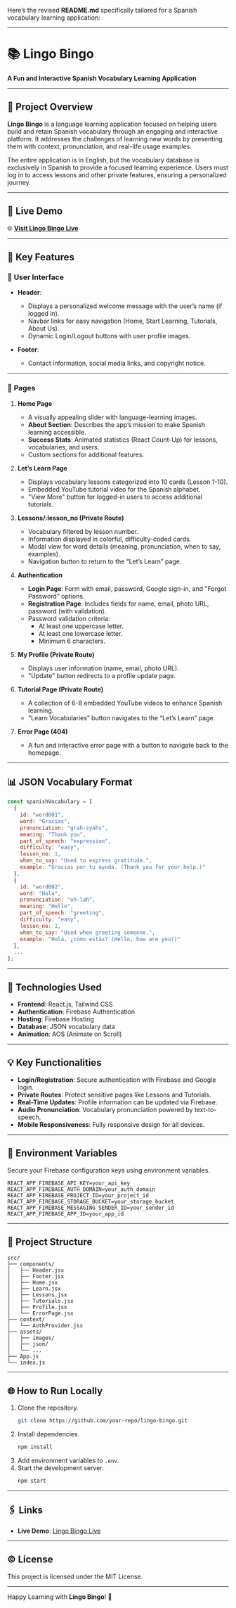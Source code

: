 Here’s the revised **README.md** specifically tailored for a Spanish vocabulary learning application:  

---

# 📚 **Lingo Bingo**  
**A Fun and Interactive Spanish Vocabulary Learning Application**

---

## 🌟 **Project Overview**  
**Lingo Bingo** is a language learning application focused on helping users build and retain Spanish vocabulary through an engaging and interactive platform. It addresses the challenges of learning new words by presenting them with context, pronunciation, and real-life usage examples.  

The entire application is in English, but the vocabulary database is exclusively in Spanish to provide a focused learning experience. Users must log in to access lessons and other private features, ensuring a personalized journey.

---

## 🚀 **Live Demo**  
🌐 **[Visit Lingo Bingo Live](https://lingo-bingo-40909.web.app/)**  

---

## 🔑 **Key Features**  

### 🎨 **User Interface**  
- **Header**:  
  - Displays a personalized welcome message with the user’s name (if logged in).  
  - Navbar links for easy navigation (Home, Start Learning, Tutorials, About Us).  
  - Dynamic Login/Logout buttons with user profile images.  

- **Footer**:  
  - Contact information, social media links, and copyright notice.  

---

### 📖 **Pages**  
1. **Home Page**  
   - A visually appealing slider with language-learning images.  
   - **About Section**: Describes the app’s mission to make Spanish learning accessible.  
   - **Success Stats**: Animated statistics (React Count-Up) for lessons, vocabularies, and users.  
   - Custom sections for additional features.  

2. **Let’s Learn Page**  
   - Displays vocabulary lessons categorized into 10 cards (Lesson 1-10).  
   - Embedded YouTube tutorial video for the Spanish alphabet.  
   - "View More" button for logged-in users to access additional tutorials.  

3. **Lessons/:lesson_no (Private Route)**  
   - Vocabulary filtered by lesson number.  
   - Information displayed in colorful, difficulty-coded cards.  
   - Modal view for word details (meaning, pronunciation, when to say, examples).  
   - Navigation button to return to the “Let’s Learn” page.  

4. **Authentication**  
   - **Login Page**: Form with email, password, Google sign-in, and "Forgot Password" options.  
   - **Registration Page**: Includes fields for name, email, photo URL, password (with validation).  
   - Password validation criteria:  
     - At least one uppercase letter.  
     - At least one lowercase letter.  
     - Minimum 6 characters.  

5. **My Profile (Private Route)**  
   - Displays user information (name, email, photo URL).  
   - "Update" button redirects to a profile update page.  

6. **Tutorial Page (Private Route)**  
   - A collection of 6-8 embedded YouTube videos to enhance Spanish learning.  
   - “Learn Vocabularies” button navigates to the “Let’s Learn” page.  

7. **Error Page (404)**  
   - A fun and interactive error page with a button to navigate back to the homepage.  

---

## 📊 **JSON Vocabulary Format**  

```javascript
const spanishVocabulary = [
  {
    id: "word001",
    word: "Gracias",
    pronunciation: "grah-syahs",
    meaning: "Thank you",
    part_of_speech: "expression",
    difficulty: "easy",
    lesson_no: 1,
    when_to_say: "Used to express gratitude.",
    example: "Gracias por tu ayuda. (Thank you for your help.)"
  },
  {
    id: "word002",
    word: "Hola",
    pronunciation: "oh-lah",
    meaning: "Hello",
    part_of_speech: "greeting",
    difficulty: "easy",
    lesson_no: 1,
    when_to_say: "Used when greeting someone.",
    example: "Hola, ¿cómo estás? (Hello, how are you?)"
  },
  ...
];
```

---

## 🔧 **Technologies Used**  
- **Frontend**: React.js, Tailwind CSS  
- **Authentication**: Firebase Authentication  
- **Hosting**: Firebase Hosting  
- **Database**: JSON vocabulary data  
- **Animation**: AOS (Animate on Scroll)  

---

## 💡 **Key Functionalities**  
- **Login/Registration**: Secure authentication with Firebase and Google login.  
- **Private Routes**: Protect sensitive pages like Lessons and Tutorials.  
- **Real-Time Updates**: Profile information can be updated via Firebase.  
- **Audio Pronunciation**: Vocabulary pronunciation powered by text-to-speech.  
- **Mobile Responsiveness**: Fully responsive design for all devices.  

---

## 📜 **Environment Variables**  
Secure your Firebase configuration keys using environment variables.  

```env
REACT_APP_FIREBASE_API_KEY=your_api_key
REACT_APP_FIREBASE_AUTH_DOMAIN=your_auth_domain
REACT_APP_FIREBASE_PROJECT_ID=your_project_id
REACT_APP_FIREBASE_STORAGE_BUCKET=your_storage_bucket
REACT_APP_FIREBASE_MESSAGING_SENDER_ID=your_sender_id
REACT_APP_FIREBASE_APP_ID=your_app_id
```

---

## 📂 **Project Structure**  
```
src/
├── components/
│   ├── Header.jsx
│   ├── Footer.jsx
│   ├── Home.jsx
│   ├── Learn.jsx
│   ├── Lessons.jsx
│   ├── Tutorials.jsx
│   ├── Profile.jsx
│   └── ErrorPage.jsx
├── context/
│   └── AuthProvider.jsx
├── assets/
│   ├── images/
│   ├── json/
│   └── ...
├── App.js
└── index.js
```

---

## 🌐 **How to Run Locally**  
1. Clone the repository.  
   ```bash
   git clone https://github.com/your-repo/lingo-bingo.git
   ```
2. Install dependencies.  
   ```bash
   npm install
   ```
3. Add environment variables to `.env`.  
4. Start the development server.  
   ```bash
   npm start
   ```

---

## 🖇 **Links**   
- **Live Demo**: [Lingo Bingo Live](https://lingo-bingo-40909.web.app/)  

---

## © **License**  
This project is licensed under the MIT License.  

--- 

Happy Learning with **Lingo Bingo**! 🎉